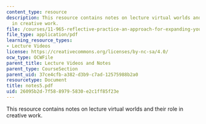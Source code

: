 ```yaml
---
content_type: resource
description: This resource contains notes on lecture virtual worlds and their role
  in creative work.
file: /courses/11-965-reflective-practice-an-approach-for-expanding-your-learning-frontiers-january-iap-2007/26095b2d7f5889795830e2c1ff85f23e_notes5.pdf
file_type: application/pdf
learning_resource_types:
- Lecture Videos
license: https://creativecommons.org/licenses/by-nc-sa/4.0/
ocw_type: OCWFile
parent_title: Lecture Videos and Notes
parent_type: CourseSection
parent_uid: 37ce4cfb-a382-d3b9-c7ad-12575988b2a0
resourcetype: Document
title: notes5.pdf
uid: 26095b2d-7f58-8979-5830-e2c1ff85f23e
---
```

This resource contains notes on lecture virtual worlds and their role in creative work.